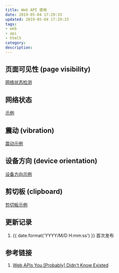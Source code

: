 ```yaml
---
title: Web API 使用
date: 2019-05-04 17:29:33
updated: 2019-05-04 17:29:33
tags:
- web
- api
- html5
category:
description:
---
```


## 页面可见性 (page visibility)

<a href="https://lidong.me/sandbox/web-api/networkstatus.html" target="_blank">网络状态检测</a>

## 网络状态

<a href="https://lidong.me/sandbox/web-api/pagevisibility.html" target="_blank">示例</a>

## 震动 (vibration)

<a href="https://lidong.me/sandbox/web-api/vibration.html" target="_blank">震动示例</a>

## 设备方向 (device orientation)

<a href="https://lidong.me/sandbox/web-api/deviceorientation.html" target="_blank">设备方向示例</a>

## 剪切板 (clipboard)

<a href="https://lidong.me/sandbox/web-api/clipboard.html" target="_blank">剪切板示例</a>

## 更新记录

1. {{ date.format('YYYY/M/D H:mm:ss') }} 首次发布

## 参考链接

1. [Web APIs You [Probably] Didn't Know Existed](http://youtu.be/EZpdEljk5dY)
